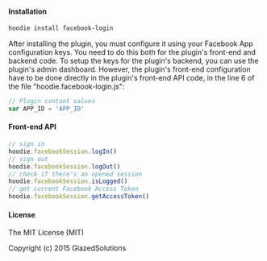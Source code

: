 #### Installation

```bash
hoodie install facebook-login
```

After installing the plugin, you must configure it using your Facebook App configuration keys. You need to do this both for the plugin's front-end and backend code. To setup the keys for the plugin's backend, you can use the plugin's admin dashboard. However, the plugin's front-end configuration have to be done directly in the plugin's front-end API code, in the line 6 of the file "hoodie.facebook-login.js":

```js
// Plugin contant values
var APP_ID = 'APP_ID'
```

#### Front-end API

```js
// sign in
hoodie.facebookSession.logIn()
// sign out
hoodie.facebookSession.logOut()
// check if there's an opened session
hoodie.facebookSession.isLogged()
// get current Facebook Access Token
hoodie.facebookSession.getAccessToken()
```

#### License

The MIT License (MIT)

Copyright (c) 2015 GlazedSolutions
